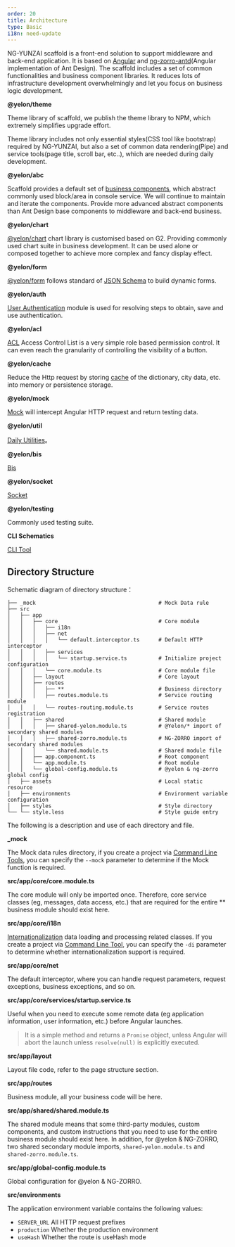 ```yaml
---
order: 20
title: Architecture
type: Basic
i18n: need-update
---
```


NG-YUNZAI scaffold is a front-end solution to support middleware and back-end application. It is based on [Angular](https://angular.io/) and [ng-zorro-antd](https://ng.ant.design/docs/introduce/en)(Angular implementation of Ant Design). The scaffold includes a set of common functionalities and business component libraries. It reduces lots of infrastructure development overwhelmingly and let you focus on business logic development.


**@yelon/theme**

Theme library of scaffold, we publish the theme library to NPM, which extremely simplifies upgrade effort.

Theme library includes not only essential styles(CSS tool like bootstrap) required by NG-YUNZAI, but also a set of common data rendering(Pipe) and service tools(page title, scroll bar, etc..), which are needed during daily development.

**@yelon/abc**

Scaffold provides a default set of [business components](/components/), which abstract commonly used block/area in console service. We will continue to maintain and iterate the components. Provide more advanced abstract components than Ant Design base components to middleware and back-end business.

**@yelon/chart**

[@yelon/chart](/chart) chart library is customised based on G2. Providing commonly used chart suite in business development. It can be used alone or composed together to achieve more complex and fancy display effect.

**@yelon/form**

[@yelon/form](/form) follows standard of [JSON Schema](http://json-schema.org/) to build dynamic forms.

**@yelon/auth**

[User Authentication](/auth) module is used for resolving steps to obtain, save and use authentication.

**@yelon/acl**

[ACL](/acl) Access Control List is a very simple role based permission control. It can even reach the granularity of controlling the visibility of a button.

**@yelon/cache**

Reduce the Http request by storing [cache](/cache) of the dictionary, city data, etc. into memory or persistence storage.

**@yelon/mock**

[Mock](/mock) will intercept Angular HTTP request and return testing data.

**@yelon/util**

[Daily Utilities](/util)。

**@yelon/bis**

[Bis](/bis)

**@yelon/socket**

[Socket](/socket)

**@yelon/testing**

Commonly used testing suite.

**CLI Schematics**

[CLI Tool](/cli)

## Directory Structure

Schematic diagram of directory structure：

```
├── _mock                                       # Mock Data rule
├── src
│   ├── app
│   │   ├── core                                # Core module
│   │   │   ├── i18n
│   │   │   ├── net
│   │   │   │   └── default.interceptor.ts      # Default HTTP interceptor
│   │   │   ├── services
│   │   │   │   └── startup.service.ts          # Initialize project configuration
│   │   │   └── core.module.ts                  # Core module file
│   │   ├── layout                              # Core layout
│   │   ├── routes
│   │   │   ├── **                              # Business directory
│   │   │   ├── routes.module.ts                # Service routing module
│   │   │   └── routes-routing.module.ts        # Service routes registration
│   │   ├── shared                              # Shared module
│   │   │   ├── shared-yelon.module.ts          # @Yelon/* import of secondary shared modules
│   │   │   ├── shared-zorro.module.ts          # NG-ZORRO import of secondary shared modules
│   │   │   └── shared.module.ts                # Shared module file
│   │   ├── app.component.ts                    # Root component
│   │   └── app.module.ts                       # Root module
│   │   └── global-config.module.ts             # @yelon & ng-zorro global config
│   ├── assets                                  # Local static resource
│   ├── environments                            # Environment variable configuration
│   ├── styles                                  # Style directory
└── └── style.less                              # Style guide entry
```

The following is a description and use of each directory and file.

**_mock**

The Mock data rules directory, if you create a project via [Command Line Tools](/cli), you can specify the `--mock` parameter to determine if the Mock function is required.

**src/app/core/core.module.ts**

The core module will only be imported once. Therefore, core service classes (eg, messages, data access, etc.) that are required for the entire ** business module should exist here.

**src/app/core/i18n**

[Internationalization](/docs/i18n) data loading and processing related classes. If you create a project via [Command Line Tool](/cli), you can specify the `-di` parameter to determine whether internationalization support is required.

**src/app/core/net**

The default interceptor, where you can handle request parameters, request exceptions, business exceptions, and so on.

**src/app/core/services/startup.service.ts**

Useful when you need to execute some remote data (eg application information, user information, etc.) before Angular launches.

> It is a simple method and returns a `Promise` object, unless Angular will abort the launch unless `resolve(null)` is explicitly executed.

**src/app/layout**

Layout file code, refer to the page structure section.

**src/app/routes**

Business module, all your business code will be here.

**src/app/shared/shared.module.ts**

The shared module means that some third-party modules, custom components, and custom instructions that you need to use for the entire business module should exist here. In addition, for @yelon & NG-ZORRO, two shared secondary module imports, `shared-yelon.module.ts` and` shared-zorro.module.ts`.

**src/app/global-config.module.ts**

Global configuration for @yelon & NG-ZORRO.

**src/environments**

The application environment variable contains the following values:

- `SERVER_URL` All HTTP request prefixes
- `production` Whether the production environment
- `useHash` Whether the route is useHash mode

